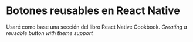 # Botones reusables en React Native

Usaré como base una sección del libro React Native Cookbook. <em>Creating a reusable button with theme support</em>
